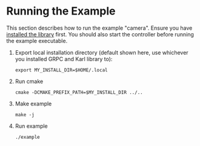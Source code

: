 # Running the Example
This section describes how to run the example "camera". Ensure you have [installed the library](/karl-sensor-sdk/src/cpp/) first. You should also start the controller before running the example executable.

1. Export local installation directory (default shown here, use whichever you installed GRPC and Karl library to):
   ```
   export MY_INSTALL_DIR=$HOME/.local
   ```
3. Run cmake
   ```
   cmake -DCMAKE_PREFIX_PATH=$MY_INSTALL_DIR ../..
   ```
4. Make example
   ```
   make -j
   ```
5. Run example
   ```
   ./example
   ```
